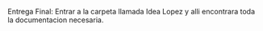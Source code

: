 Entrega Final: Entrar a la carpeta llamada Idea Lopez y alli encontrara toda la documentacion necesaria.
